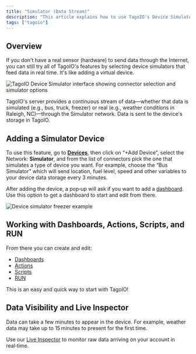 ```yaml
---
title: "Simulator (Data Stream)"
description: "This article explains how to use TagoIO's Device Simulator (Simulator network) to feed real-time data into the platform when you don't have a physical sensor, and describes how simulated or real streams are delivered to device storage."
tags: ["tagoio"]
---
```

## Overview

If you don't have a real sensor (hardware) to send data through the Internet, you can still try all of TagoIO's features by selecting device simulators that feed data in real time. It's like adding a virtual device.

![TagoIO Device Simulator interface showing connector selection and simulator options](/docs_imagem/tagoio/simulator-data-stream-3.png)

TagoIO's server provides a continuous stream of data—whether that data is simulated (e.g., bus, truck, freezer) or real (e.g., weather conditions in Raleigh, NC)—through the Simulator network. Data is sent to the device's storage in TagoIO.

## Adding a Simulator Device

To use this feature, go to **[Devices](https://admin.tago.io/devices)**, then click on “+Add Device”, select the Network: **Simulator**, and from the list of connectors pick the one that simulates a type of device you want. For example, choose the “Bus Simulator” which will send location, fuel level, speed and other variables to your device data storage every 3 minutes.

After adding the device, a pop‑up will ask if you want to add a [dashboard](/tagoio/dashboards/dashboard-overview). Use this option to get a dashboard to start and edit from there.

![Device simulator freezer example](/cdn.elev.io/file/uploads/VkSrjeSoWpdg7LeGdh2jKUEagxh0dd_cO83j6HUV_6s/HsQE88Il2ABCJiJWyt6ezrp2RiGdMs_GThssoIZJaII/device-simulator-freezer-GgY.png)

## Working with Dashboards, Actions, Scripts, and RUN

From there you can create and edit:

- [Dashboards](/tagoio/dashboards/dashboard-overview)
- [Actions](/tagoio/actions)
- [Scripts](/tagoio/analysis-overview)
- [RUN](/tagorun/tagorun)

This is an easy and quick way to start with TagoIO!

## Data Visibility and Live Inspector

Data can take a few minutes to appear in the device. For example, weather data may take up to 15 minutes to present for the first time.

Use our [Live Inspector](/tagoio/live-inspector) to monitor raw data arriving on your account in real‑time.